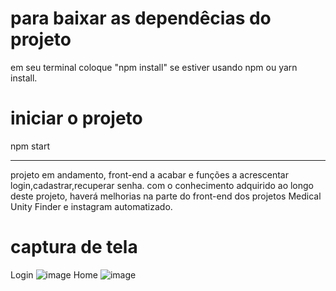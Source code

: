 # para baixar as dependêcias do projeto

em seu terminal coloque "npm install" se estiver usando npm ou yarn install.

# iniciar o projeto

npm start

---
projeto em andamento, front-end a acabar e funções a acrescentar
login,cadastrar,recuperar senha.
com o conhecimento adquirido ao longo deste projeto, haverá melhorias na parte do front-end dos projetos Medical Unity Finder e instagram automatizado.

# captura de tela
Login
![image](https://user-images.githubusercontent.com/63307185/136856910-b075fc4b-f902-40b4-9cd9-5d2823361368.png)
Home
![image](https://user-images.githubusercontent.com/63307185/136857146-edcd7008-9c53-4326-8200-39b9d50d5e66.png)



